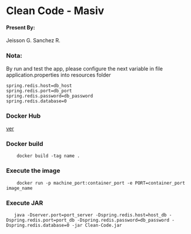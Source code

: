  # Clean Code - Masiv
 
 #### Present By:
 
 Jeisson G. Sanchez R. 
 
 
 
 ### Nota:
 
By run and test the app, please configure the next variable in file application.properties into resources folder
 
~~~
spring.redis.host=db_host
spring.redis.port=db_port
spring.redis.password=db_password
spring.redis.database=0

~~~

### Docker Hub

[ver](https://hub.docker.com/repository/docker/jsanchez0/roulette-java)

### Docker build

~~~
    docker build -tag name .
~~~

### Execute the image

~~~
    docker run -p machine_port:container_port -e PORT=container_port image_name
~~~

### Execute JAR

~~~
   java -Dserver.port=port_server -Dspring.redis.host=host_db -Dspring.redis.port=port_db -Dspring.redis.password=db_password -Dspring.redis.database=0 -jar Clean-Code.jar 
~~~